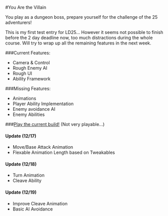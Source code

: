 #You Are the Villain

You play as a dungeon boss, prepare yourself for the challenge of the 25 adventurers!

This is my first test entry for LD25… However it seems not possible to finish before the 2 day deadline now, too much distractions during the whole course. Will try to wrap up all the remaining features in the next week.

###Current Features:

- Camera & Control
- Rough Enemy AI
- Rough UI
- Ability Framework

###Missing Features:

- Animations
- Player Ability Implementation
- Enemy avoidance AI
- Enemy Abilities

###[Play the current build!](http://htmlpreview.github.com/?https://github.com/Lizdo/Project-YouAreTheVillian/blob/master/Export/Export.html)
(Not very playable...)


#### Update (12/17)

- Move/Base Attack Animation
- Flexable Animation Length based on Tweakables

#### Update (12/18)

- Turn Animation
- Cleave Ability

#### Update (12/19)

- Improve Cleave Animation
- Basic AI Avoidance